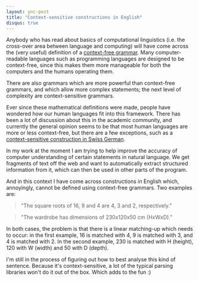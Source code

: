 ```yaml
---
layout: ync-post
title: "Context-sensitive constructions in English"
disqus: true
---
```


Anybody who has read about basics of computational linguistics (i.e. the cross-over area between
language and computing) will have come across the (very useful) definition of a
[context-free grammar](http://en.wikipedia.org/wiki/Context-free_grammar). Many computer-readable
languages such as programming languages are designed to be context-free, since this makes them more
manageable for both the computers and the humans operating them.

There are also grammars which are
more powerful than context-free grammars, and which allow more complex statements; the next level of
complexity are context-sensitive grammars.

Ever since these mathematical definitions were made,
people have wondered how our human languages fit into this framework. There has been a lot of
discussion about this in the academic community, and currently the general opinion seems to be that
most human languages are more or less context-free, but there are a few exceptions, such as a
[context-sensitive construction in Swiss
German](http://books.google.com/books?id=JOjoWrP4tnIC&pg=PA165&lpg=PA165&dq=swiss+german+context-free&source=web&ots=Dd9UlGjRYA&sig=fwZ8R_ewKbFYuONyV6caulpHpRk&hl=en&sa=X&oi=book_result&resnum=1&ct=result).

In
my work at the moment I am trying to help improve the accuracy of computer understanding of certain
statements in natural language. We get fragments of text off the web and want to automatically
extract structured information from it, which can then be used in other parts of the program.

And
in this context I have come across constructions in English which, annoyingly, cannot be defined
using context-free grammars. Two examples
are:

<blockquote>"The square roots of 16, 9 and 4 are 4, 3 and 2,
respectively."</blockquote>

<blockquote>"The wardrobe has dimensions of 230x120x50 cm
(HxWxD)."</blockquote>

In both cases, the problem is that there is a linear matching-up which needs
to occur: in the first example, 16 is matched with 4, 9 is matched with 3, and 4 is matched with 2.
In the second example, 230 is matched with H (height), 120 with W (width) and 50 with D
(depth).

I'm still in the process of figuring out how to best analyse this kind of sentence.
Because it's context-sensitive, a lot of the typical parsing libraries won't do it out of the box.
Which adds to the fun :)
